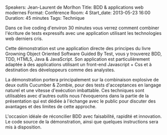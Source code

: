 Speakers: Jean-Laurent de Morlhon
Title: BDD & applications web modernes
Format: Conférence
Room: 4
Start_date: 2013-05-23 16:00
Duration: 45 minutes
Tags: Technique

Dans ce live coding d'environ 30 minutes vous verrez comment combiner l'écriture de tests expressifs avec une application utilisant les technologies web derniers cris.

Cette démonstration est une application directe des principes du livre Growning Object Oriented Software Guided By Test, vous y trouverez BDD, TDD, HTML5, Java & JavaScript. Son application est particulièrement adaptée à des applications utilisant un front-end Javascript + Css et à destination des développeurs comme des analystes.

La démonstration portera principalement sur la combinaison explosive de deux outils Cucumber & Zombie, pour des tests d'acceptances en langage naturel et une vitesse d'exécution imbattable. Ces techniques sont utilisables avec d'autres outils nous l'évoquerons dans la partie de la présentation qui est dédiée à l'échange avec le public pour discuter des avantages et des limites de cette approche.

L'occasion idéale de réconcilier BDD avec faisabilité, rapidité et innovation. Le code source de la démonstration, ainsi que quelques instructions sera mis à disposition.
